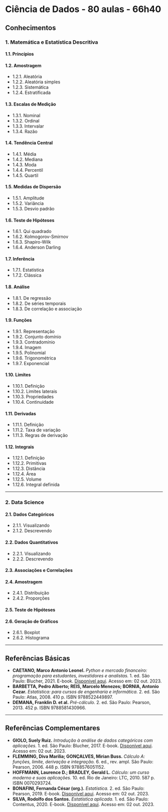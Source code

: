 # Ciência de Dados - 80 aulas - 66h40

## Conhecimentos

### 1. Matemática e Estatística Descritiva

#### 1.1. Princípios

#### 1.2. Amostragem
- 1.2.1. Aleatória
- 1.2.2. Aleatória simples
- 1.2.3. Sistemática
- 1.2.4. Estratificada

#### 1.3. Escalas de Medição
- 1.3.1. Nominal
- 1.3.2. Ordinal
- 1.3.3. Intervalar
- 1.3.4. Razão

#### 1.4. Tendência Central
- 1.4.1. Média
- 1.4.2. Mediana
- 1.4.3. Moda
- 1.4.4. Percentil
- 1.4.5. Quartil

#### 1.5. Medidas de Dispersão
- 1.5.1. Amplitude
- 1.5.2. Variância
- 1.5.3. Desvio padrão

#### 1.6. Teste de Hipóteses
- 1.6.1. Qui quadrado
- 1.6.2. Kolmogorov-Smirnov
- 1.6.3. Shapiro-Wilk
- 1.6.4. Anderson Darling

#### 1.7. Inferência
- 1.7.1. Estatística
- 1.7.2. Clássica

#### 1.8. Análise
- 1.8.1. De regressão
- 1.8.2. De séries temporais
- 1.8.3. De correlação e associação

#### 1.9. Funções
- 1.9.1. Representação
- 1.9.2. Conjunto domínio
- 1.9.3. Contradomínio
- 1.9.4. Imagem
- 1.9.5. Polinomial
- 1.9.6. Trigonométrica
- 1.9.7. Exponencial

#### 1.10. Limites
- 1.10.1. Definição
- 1.10.2. Limites laterais
- 1.10.3. Propriedades
- 1.10.4. Continuidade

#### 1.11. Derivadas
- 1.11.1. Definição
- 1.11.2. Taxa de variação
- 1.11.3. Regras de derivação

#### 1.12. Integrais
- 1.12.1. Definição
- 1.12.2. Primitivas
- 1.12.3. Distância
- 1.12.4. Área
- 1.12.5. Volume
- 1.12.6. Integral definida

---

### 2. Data Science

#### 2.1. Dados Categóricos
- 2.1.1. Visualizando
- 2.1.2. Descrevendo

#### 2.2. Dados Quantitativos
- 2.2.1. Visualizando
- 2.2.2. Descrevendo

#### 2.3. Associações e Correlações

#### 2.4. Amostragem
- 2.4.1. Distribuição
- 2.4.2. Proporções

#### 2.5. Teste de Hipóteses

#### 2.6. Geração de Gráficos
- 2.6.1. Boxplot
- 2.6.2. Histograma

---

## Referências Básicas

- **CAETANO, Marco Antonio Leonel.** *Python e mercado financeiro: programação para estudantes, investidores e analistas.* 1. ed. São Paulo: Blucher, 2021. E-book. [Disponível aqui](https://plataforma.bvirtual.com.br/Leitor/Publicacao/194662/pdf/0). Acesso em: 02 out. 2023.
- **BARBETTA, Pedro Alberto; REIS, Marcelo Menezes; BORNIA, Antonio Cezar.** *Estatística: para cursos de engenharia e informática.* 2. ed. São Paulo: Atlas, 2008. 410 p. ISBN 9788522449897.
- **DEMANA, Franklin D. et al.** *Pré-cálculo.* 2. ed. São Paulo: Pearson, 2013. 452 p. ISBN 9788581430966.

---

## Referências Complementares

- **GIOLO, Suely Ruiz.** *Introdução à análise de dados categóricos com aplicações.* 1. ed. São Paulo: Blucher, 2017. E-book. [Disponível aqui](https://plataforma.bvirtual.com.br/Leitor/Publicacao/176575/pdf/0). Acesso em: 02 out. 2023.
- **FLEMMING, Diva Marilia; GONÇALVES, Mirian Buss.** *Cálculo A: funções, limite, derivação e integração.* 6. ed., rev. ampl. São Paulo: Pearson, 2006. 448 p. ISBN 9788576051152.
- **HOFFMANN, Laurence D.; BRADLEY, Gerald L.** *Cálculo: um curso moderno e suas aplicações.* 10. ed. Rio de Janeiro: LTC, 2010. 587 p. ISBN 0070293724.
- **BONAFINI, Fernanda César (org.).** *Estatística.* 2. ed. São Paulo: Pearson, 2019. E-book. [Disponível aqui](https://plataforma.bvirtual.com.br/Leitor/Publicacao/182728/pdf/0). Acesso em: 02 out. 2023.
- **SILVA, Rodolfo dos Santos.** *Estatística aplicada.* 1. ed. São Paulo: Contentus, 2020. E-book. [Disponível aqui](https://plataforma.bvirtual.com.br/Leitor/Publicacao/188071/pdf/0). Acesso em: 02 out. 2023.
